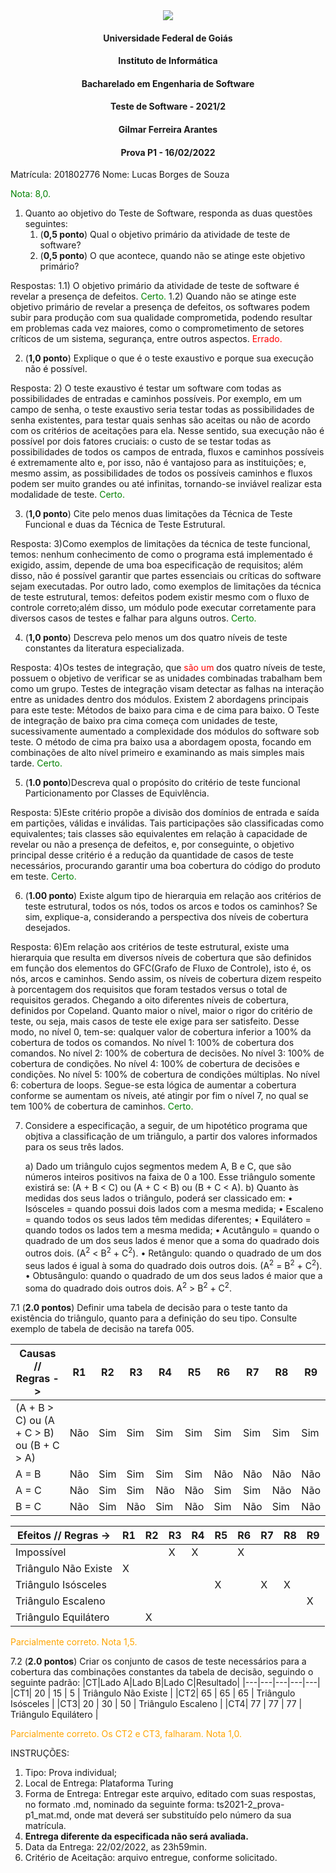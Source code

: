 <div align=center>
  <img src="brasaooficialcolorido.png">
</div>

#### <p style="text-align: center;">Universidade Federal de Goiás</p>
#### <p style="text-align: center;">Instituto de Informática</p>
#### <p style="text-align: center;">Bacharelado em Engenharia de Software</p>
#### <p style="text-align: center;">Teste de Software - 2021/2</p>
#### <p style="text-align: center;">Gilmar Ferreira Arantes</p>
####  <p style="text-align: center;"> Prova P1 - 16/02/2022</p>

Matrícula: 201802776
Nome: Lucas Borges de Souza

<p><font color=green>Nota: 8,0.</font></p>

1. Quanto ao objetivo do Teste de Software, responda as duas questões seguintes:
   1. (**0,5 ponto**) Qual o objetivo primário da atividade de teste de software?
   2. (**0,5 ponto**) O que acontece, quando não se atinge este objetivo primário?

Respostas:
1.1) O objetivo primário da atividade de teste de software é revelar a presença de defeitos. <font color=green>Certo.</font>
1.2) Quando não se atinge este objetivo primário de revelar a presença de defeitos, os softwares podem subir para produção com sua qualidade comprometida, podendo resultar em problemas cada vez maiores, como o comprometimento de setores críticos de um sistema, segurança, entre outros aspectos. <font color=red>Errado.</font>

2. (**1,0 ponto**) Explique o que é o teste exaustivo e porque sua execução não é possível.

Resposta:
2) O teste exaustivo é testar um software com todas as possibilidades de entradas e caminhos possíveis. Por exemplo, em um campo de senha, o teste exaustivo seria testar todas as possibilidades de senha existentes, para testar quais senhas são aceitas ou não de acordo com os critérios de aceitações para ela. Nesse sentido, sua execução não é possível por dois fatores cruciais: o custo de se testar todas as possibilidades de todos os campos de entrada, fluxos e caminhos possíveis é extremamente alto e, por isso, não é vantajoso para as instituições; e, mesmo assim, as possibilidades de todos os possíveis caminhos e fluxos podem ser muito grandes ou até infinitas, tornando-se inviável realizar esta modalidade de teste. <font color=green>Certo.</font>

3. (**1,0 ponto**) Cite pelo menos duas limitações da Técnica de Teste Funcional e duas da Técnica de Teste Estrutural.

Resposta:
3)Como exemplos de limitações da técnica de teste funcional, temos: nenhum conhecimento de como o programa está implementado é exigido, assim, depende de uma boa especificação de requisitos; além disso, não é possível garantir que partes essenciais ou críticas do software sejam executadas. Por outro lado, como exemplos de limitações da técnica de teste estrutural, temos: defeitos podem existir mesmo com o fluxo de controle correto;além disso, um módulo pode executar corretamente para diversos casos de testes e falhar para alguns outros. <font color=green>Certo.</font>

4. (**1,0 ponto**) Descreva pelo menos um dos quatro níveis de teste constantes da literatura especializada.

Resposta:
4)Os testes de integração, que <font color=red>são um</font> dos quatro níveis de teste, possuem o objetivo de verificar se as unidades combinadas trabalham bem como um grupo. Testes de integração visam detectar as falhas na interação entre as unidades dentro dos módulos. Existem 2 abordagens principais para este teste: Métodos de baixo para cima e de cima para baixo. O Teste de integração de baixo pra cima começa com unidades de teste, sucessivamente aumentado a complexidade dos módulos do software sob teste. O método de cima pra baixo usa a abordagem oposta, focando em combinações de alto nível primeiro e examinando as mais simples mais tarde.  <font color=green>Certo.</font>

5. (**1.0 ponto**)Descreva qual o propósito do critério de teste funcional Particionamento por Classes de Equivlência.

Resposta:
5)Este critério propõe a divisão dos domínios de entrada e saída em partições, válidas e inválidas. Tais participações são classificadas como equivalentes; tais classes são equivalentes em relação à capacidade de revelar ou não a presença de defeitos, e, por conseguinte, o objetivo principal desse critério é a redução da quantidade de casos de teste necessários, procurando garantir uma boa cobertura do código do produto em teste. <font color=green>Certo.</font>

6. (**1.00 ponto**) Existe algum tipo de hierarquia em relação aos critérios de teste estrutural, todos os nós, todos os arcos e todos os caminhos? Se sim, explique-a, considerando a perspectiva dos níveis de cobertura desejados.

Resposta:
6)Em relação aos critérios de teste estrutural, existe uma hierarquia que resulta em diversos níveis de cobertura que são definidos em função dos elementos do GFC(Grafo de Fluxo de Controle), isto é, os nós, arcos e caminhos. Sendo assim, os níveis de cobertura dizem respeito à porcentagem dos requisitos que foram testados versus o total de requisitos gerados. Chegando a oito diferentes níveis de cobertura, definidos por Copeland. Quanto maior o nível, maior o rigor do critério de teste, ou seja, mais casos de teste ele exige para ser satisfeito. Desse modo, no nível 0, tem-se: qualquer valor de cobertura inferior a 100% da cobertura de todos os comandos. No nível 1: 100% de cobertura dos comandos. No nível 2: 100% de cobertura de decisões. No nível 3: 100% de cobertura de condições. No nível 4: 100% de cobertura de decisões e condições. No nível 5: 100% de cobertura de condições múltiplas. No nível 6: cobertura de loops. Segue-se esta lógica de aumentar a cobertura conforme se aumentam os níveis, até atingir por fim o nível 7, no qual se tem 100% de cobertura de caminhos. <font color=green>Certo.</font>

7. Considere a especificação, a seguir, de um hipotético programa que objtiva a classificação de um triângulo, a partir dos valores informados para os seus três lados.

   a) Dado um triângulo cujos segmentos medem A, B e C, que são números inteiros positivos na faixa de 0 a 100. Esse triângulo somente existirá se: (A + B < C) ou (A + C < B) ou (B + C < A).
   b) Quanto às medidas dos seus lados o triângulo, poderá ser classicado em:
         • Isósceles = quando possui dois lados com a mesma medida;
         • Escaleno = quando todos os seus lados têm medidas diferentes;
         • Equilátero = quando todos os lados tem a mesma medida;
         • Acutângulo = quando o quadrado de um dos seus lados é menor que a soma do quadrado dois outros dois. (A<sup>2</sup> < B<sup>2</sup> + C<sup>2</sup>).
         • Retângulo: quando o quadrado de um dos seus lados é igual à soma do quadrado dois outros dois. (A<sup>2</sup> = B<sup>2</sup> + C<sup>2</sup>).
         • Obtusângulo: quando o quadrado de um dos seus lados é maior que a soma do quadrado dois outros dois. A<sup>2</sup> > B<sup>2</sup> + C<sup>2</sup>.

7.1 (**2.0 pontos**) Definir uma tabela de decisão para o teste tanto da existência do triângulo, quanto para a definição do seu tipo. Consulte exemplo de tabela de decisão na tarefa 005.

| Causas // Regras ->|R1|R2|R3|R4|R5|R6|R7|R8|R9|
|--|--|--|--|--|--|--|--|--|--|
| (A + B > C) ou (A + C > B) ou (B + C > A)| Não | Sim | Sim | Sim | Sim | Sim | Sim | Sim | Sim |
| A = B| Não | Sim | Sim | Sim | Sim | Não | Não | Não | Não |
| A = C| Não | Sim | Sim | Não | Não | Sim | Sim | Não | Não |
| B = C| Não | Sim | Não | Sim | Não | Sim | Não | Sim | Não |


| Efeitos // Regras -> |R1|R2|R3|R4|R5|R6|R7|R8|R9|
|--|--|--|--|--|--|--|--|--|--|
| Impossível| | | X | X | | X | | | |
| Triângulo Não Existe | X | | | | | | | | |
| Triângulo Isósceles| | | | | X | | X | X | |
| Triângulo Escaleno| | | | | | | | | X |
| Triângulo Equilátero| | X | | | | | | | |

<font color=orange>Parcialmente correto. Nota 1,5.</font>

7.2 (**2.0 pontos**) Criar os conjunto de casos de teste necessários para a cobertura das combinações constantes da tabela de decisão, seguindo o seguinte padrão:
|CT|Lado A|Lado B|Lado C|Resultado|
|---|---|---|---|---|
|CT1| 20 | 15 | 5 | Triângulo Não Existe |
|CT2| 65 | 65 | 65 | Triângulo Isósceles |
|CT3| 20 | 30 | 50 | Triângulo Escaleno |
|CT4| 77 | 77 | 77 | Triângulo Equilátero |

<font color=orange>Parcialmente correto. Os CT2 e CT3, falharam. Nota 1,0.</font>

INSTRUÇÕES:
1. Tipo: Prova individual;
2. Local de Entrega: Plataforma Turing
3. Forma de Entrega: Entregar este arquivo, editado com suas respostas, no formato .md, nominado da seguinte forma: ts2021-2_prova-p1_mat.md, onde mat deverá ser substituído pelo número da sua matrícula.
4. **Entrega diferente da especificada não será avaliada.**
5. Data da Entrega: 22/02/2022, as 23h59min.
6. Critério de Aceitação: arquivo entregue, conforme solicitado.

